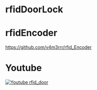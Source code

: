 # rfidDoorLock
# rfidEncoder
https://github.com/v4m3rrr/rfid_Encoder
# Youtube
[![Youtube rfid_door](http://img.youtube.com/vi/ILzqT15i0NM/0.jpg)](www.youtube.com/shorts/zJkUD4-JbY4 "rfid door")
